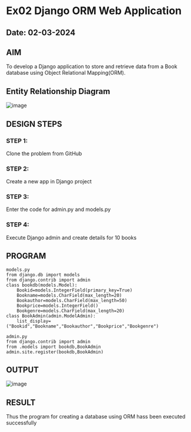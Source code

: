 # Ex02 Django ORM Web Application
## Date: 02-03-2024

## AIM
To develop a Django application to store and retrieve data from a Book database using Object Relational Mapping(ORM).

## Entity Relationship Diagram

![image](https://github.com/Abishai95141/ORM/assets/139335314/478ec907-a958-449c-9211-224755217e51)


## DESIGN STEPS

### STEP 1:
Clone the problem from GitHub

### STEP 2:
Create a new app in Django project

### STEP 3:
Enter the code for admin.py and models.py

### STEP 4:
Execute Django admin and create details for 10 books

## PROGRAM

```
models.py
from django.db import models
from django.contrib import admin 
class bookdb(models.Model):
    Bookid=models.IntegerField(primary_key=True)
    Bookname=models.CharField(max_length=20)
    Bookauthor=models.CharField(max_length=50)
    Bookprice=models.IntegerField()
    Bookgenre=models.CharField(max_length=20)
class BookAdmin(admin.ModelAdmin):
    list_display=("Bookid","Bookname","Bookauthor","Bookprice","Bookgenre")

admin.py
from django.contrib import admin
from .models import bookdb,BookAdmin
admin.site.register(bookdb,BookAdmin)
```

## OUTPUT

![image](https://github.com/Abishai95141/ORM/assets/139335314/01d89c7f-76f4-42f1-8ddb-b47df36aa904)



## RESULT
Thus the program for creating a database using ORM hass been executed successfully
